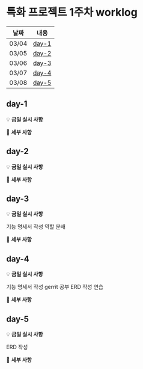 # 특화 프로젝트 1주차 worklog

|날짜|내용|
|:---:|:---:|
|03/04|[day-1](#day-1)|
|03/05|[day-2](#day-2)|
|03/06|[day-3](#day-3)|
|03/07|[day-4](#day-4)|
|03/08|[day-5](#day-5)|


## day-1

💡 **금일 실시 사항**

    

📜 **세부 사항**

    
## day-2

💡 **금일 실시 사항**

    
📜 **세부 사항**

## day-3

💡 **금일 실시 사항**

기능 명세서 작성
역할 분배

📜 **세부 사항**

## day-4

💡 **금일 실시 사항**

기능 명세서 작성
gerrit 공부
ERD 작성 연습


📜 **세부 사항**

## day-5

💡 **금일 실시 사항**

ERD 작성

📜 **세부 사항**
